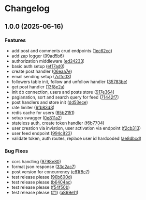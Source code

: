 # Changelog

## 1.0.0 (2025-06-16)


### Features

* add post and comments crud endpoints ([1ec62cc](https://github.com/andras-szesztai/social/commit/1ec62cc47d15dfcd83ef50732f6356ff82eeca05))
* add zap logger ([09ad5b6](https://github.com/andras-szesztai/social/commit/09ad5b6a2d38905ff06e9ebe609bc1bc3e140f72))
* authorization middleware ([ed24233](https://github.com/andras-szesztai/social/commit/ed2423389ede690a606d97a7e20dc4ab22c9ad22))
* basic auth setup ([ef17ad0](https://github.com/andras-szesztai/social/commit/ef17ad056aa0d576a134b0e1d524f7b9c69835fe))
* create post handler ([06eaa7e](https://github.com/andras-szesztai/social/commit/06eaa7ee0e9bc8cca4bfdf97f723a59aab2c2b0a))
* email sending setup ([7cffc03](https://github.com/andras-szesztai/social/commit/7cffc03ea58414ee94b283659a8ce0b092af4dc9))
* followers table init, follow and unfollow handler ([35783be](https://github.com/andras-szesztai/social/commit/35783be1cc753bc668430fe3f88bca8fda9bcf62))
* get post handler ([13f8e2a](https://github.com/andras-szesztai/social/commit/13f8e2a06c1946792b81b048dc5e540ecfbac9fd))
* init db connection, users and posts store ([917e364](https://github.com/andras-szesztai/social/commit/917e364a2aaa95d28adbbb47ffd1620c15631576))
* pagianation, sort and search query for feed ([71442f7](https://github.com/andras-szesztai/social/commit/71442f76dceafeb78b4a664873687863364df701))
* post handlers and store init ([dd53ece](https://github.com/andras-szesztai/social/commit/dd53eceeccc33a7b4b9165ea2d58539fd0aa0615))
* rate limiter ([6fb83d3](https://github.com/andras-szesztai/social/commit/6fb83d34fc9aa9c8c484309695c1e8b342864bd7))
* redis cache for users ([65b2151](https://github.com/andras-szesztai/social/commit/65b21510df1160343cad97b14ac165d80b425b10))
* setup swagger ([0e811a2](https://github.com/andras-szesztai/social/commit/0e811a2c1193e45f65490f4a99ed85323ead4b1e))
* stateless auth, create token handler ([f6b7704](https://github.com/andras-szesztai/social/commit/f6b7704fb7e22f86478bb7c4cfa48bde8a184661))
* user creation via inviation, user activation via endpoint ([f2cb313](https://github.com/andras-szesztai/social/commit/f2cb3135563ece585aaffc397b5ecd5352af46ce))
* user feed endpoint ([994c823](https://github.com/andras-szesztai/social/commit/994c823da6e2d72c274bc971ebf0aa5c1f1b3ec2))
* validate token, auth routes, replace user id hardcoded ([ae8dbcd](https://github.com/andras-szesztai/social/commit/ae8dbcd458fb78a2667f3380f53eb1ae967e2c8e))


### Bug Fixes

* cors handling ([9798e80](https://github.com/andras-szesztai/social/commit/9798e80b8a64f57d498a7034342062f206ed9120))
* format json response ([33c2ac7](https://github.com/andras-szesztai/social/commit/33c2ac7a0ce67e5f9f361381eb22f740aaf44448))
* post version for concurrency ([e81f8c7](https://github.com/andras-szesztai/social/commit/e81f8c7b8abf7716568916418d2f1a2935cdd6fb))
* test release please ([90b600d](https://github.com/andras-szesztai/social/commit/90b600d5fdc17c92d23320c3a038f40d07b20c53))
* test release please ([b6404ac](https://github.com/andras-szesztai/social/commit/b6404ac2cf29616d4a8ae4bcd9062bad56c7ed75))
* test release please ([f54f50b](https://github.com/andras-szesztai/social/commit/f54f50b382e2989aeb3e396494c7c67fe098d1ad))
* test release please ([#1](https://github.com/andras-szesztai/social/issues/1)) ([a899e11](https://github.com/andras-szesztai/social/commit/a899e1122ce96ddc5a03b84813a9f179d1eef846))

